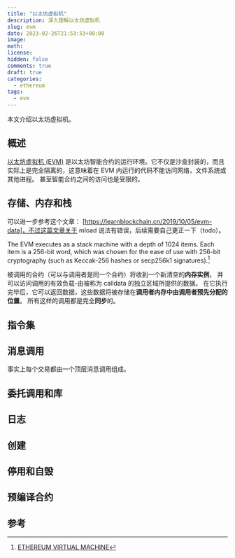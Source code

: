 ```yaml
---
title: "以太坊虚拟机"
description: 深入理解以太坊虚拟机
slug: evm
date: 2023-02-26T21:53:53+08:00
image:
math:
license:
hidden: false
comments: true
draft: true
categories:
  - ethereum
tags:
  - evm
---
```


本文介绍以太坊虚拟机。

<!--more-->

## 概述

[以太坊虚拟机 (EVM)](https://docs.soliditylang.org/zh/latest/introduction-to-smart-contracts.html#index-6) 是以太坊智能合约的运行环境。它不仅是沙盒封装的，而且实际上是完全隔离的，这意味着在 EVM 内运行的代码不能访问网络，文件系统或其他进程。 甚至智能合约之间的访问也是受限的。

## 存储、内存和栈

可以进一步参考这个文章： [https://learnblockchain.cn/2019/10/05/evm-data]，不过这篇文章关于 mload 说法有错误，后续需要自己更正一下（todo）。

The EVM executes as a stack machine with a depth of 1024 items. Each item is a 256-bit word, which was chosen for the ease of use with 256-bit cryptography (such as Keccak-256 hashes or secp256k1 signatures).[^2]

被调用的合约（可以与调用者是同一个合约）将收到一个新清空的**内存实例**， 并可以访问调用的有效负载-由被称为 calldata 的独立区域所提供的数据。 在它执行完毕后，它可以返回数据，这些数据将被存储在**调用者内存中由调用者预先分配的位置**。 所有这样的调用都是完全**同步**的。

## 指令集

## 消息调用

事实上每个交易都由一个顶层消息调用组成。

## 委托调用和库

## 日志

## 创建

## 停用和自毁

## 预编译合约

## 参考

[^2]: [ETHEREUM VIRTUAL MACHINE](https://ethereum.org/en/developers/docs/evm/)
